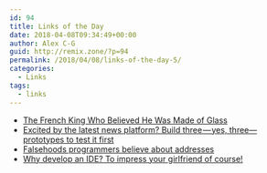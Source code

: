 ```yaml
---
id: 94
title: Links of the Day
date: 2018-04-08T09:34:49+00:00
author: Alex C-G
guid: http://remix.zone/?p=94
permalink: /2018/04/08/links-of-the-day-5/
categories:
  - Links
tags:
  - links
---
```

  * [The French King Who Believed He Was Made of Glass](https://daily.jstor.org/french-king-who-believed-made-glass/)
  * [Excited by the latest news platform? Build three — yes, three—prototypes to test it first](https://building.theatlantic.com/excited-by-the-latest-news-platform-build-three-yes-three-prototypes-to-test-it-first-991232220952)
  * [Falsehoods programmers believe about addresses](https://www.mjt.me.uk/posts/falsehoods-programmers-believe-about-addresses/)
  * [Why develop an IDE? To impress your girlfriend of course!](http://blog.querystorm.com/index.php/2018/04/04/whynow/)
